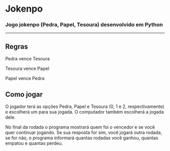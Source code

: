 # Jokenpo
### Jogo jokenpo (Pedra, Papel, Tesoura) desenvolvido em Python

---

## Regras
<p>Pedra vence Tesoura
<p>Tesoura vence Papel
<p>Papel vence Pedra

## Como jogar

O jogador terá as opções Pedra, Papel e Tesoura (0, 1 e 2, respectivamente) e escolherá um para sua jogada. O computador também escolherá a jogada dele.

No final da rodada o programa mostrará quem foi o vencedor e se você quer continuar jogando. Se sua resposta for sim, você jogará outra rodada, se for não, o programa informará quantas rodadas você ganhou, quantas empatou e quantas perdeu.

